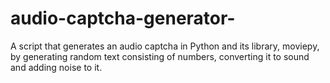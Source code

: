 # audio-captcha-generator-
A script that generates an audio captcha in Python and its library, moviepy, by generating random text consisting of numbers, converting it to sound and adding noise to it.
